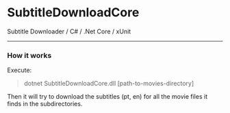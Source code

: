 # SubtitleDownloadCore
Subtitle Downloader   /   C#  /   .Net Core  / xUnit

---

### How it works

Execute:

> dotnet SubtitleDownloadCore.dll [path-to-movies-directory]


Then it will try to download the subtitles (pt, en) for all the movie files it finds in the subdirectories.


